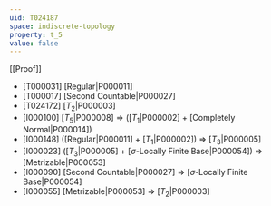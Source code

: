```yaml
---
uid: T024187
space: indiscrete-topology
property: t_5
value: false
---
```

[[Proof]]

* [T000031] [Regular|P000011]
* [T000017] [Second Countable|P000027]
* [T024172] [$T_2$|P000003]
* [I000100] [$T_5$|P000008] => ([$T_1$|P000002] + [Completely Normal|P000014])
* [I000148] ([Regular|P000011] + [$T_1$|P000002]) => [$T_3$|P000005]
* [I000023] ([$T_3$|P000005] + [$\sigma$-Locally Finite Base|P000054]) => [Metrizable|P000053]
* [I000090] [Second Countable|P000027] => [$\sigma$-Locally Finite Base|P000054]
* [I000055] [Metrizable|P000053] => [$T_2$|P000003]

